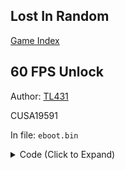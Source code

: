## Lost In Random

[Game Index](../README.md#games)

## 60 FPS Unlock
Author: [TL431](https://github.com/TL431)

CUSA19591

In file: `eboot.bin`

<details>
<summary>Code (Click to Expand)</summary>

```
40 0F 95 C6 8B B8 B0 02 00 00
40 0F 94 C6 8B B8 B0 02 00 00
```

</details>

